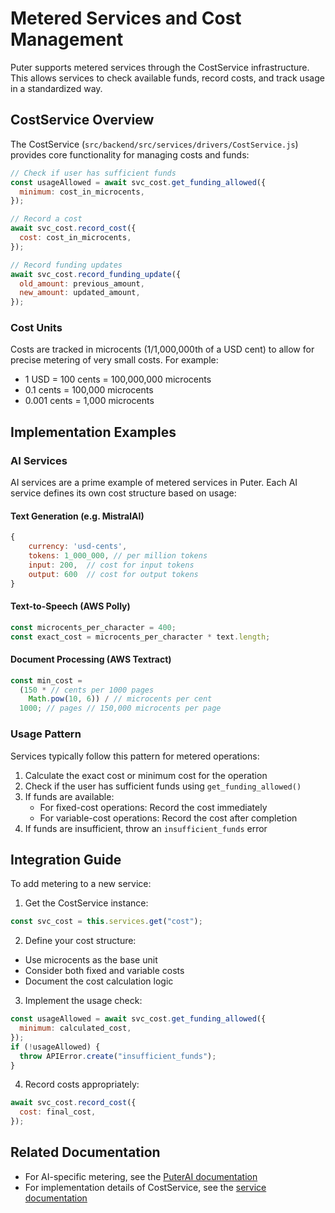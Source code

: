 # Metered Services and Cost Management

Puter supports metered services through the CostService infrastructure. This allows services to check available funds, record costs, and track usage in a standardized way.

## CostService Overview

The CostService (`src/backend/src/services/drivers/CostService.js`) provides core functionality for managing costs and funds:

```javascript
// Check if user has sufficient funds
const usageAllowed = await svc_cost.get_funding_allowed({
  minimum: cost_in_microcents,
});

// Record a cost
await svc_cost.record_cost({
  cost: cost_in_microcents,
});

// Record funding updates
await svc_cost.record_funding_update({
  old_amount: previous_amount,
  new_amount: updated_amount,
});
```

### Cost Units

Costs are tracked in microcents (1/1,000,000th of a USD cent) to allow for precise metering of very small costs. For example:

- 1 USD = 100 cents = 100,000,000 microcents
- 0.1 cents = 100,000 microcents
- 0.001 cents = 1,000 microcents

## Implementation Examples

### AI Services

AI services are a prime example of metered services in Puter. Each AI service defines its own cost structure based on usage:

#### Text Generation (e.g. MistralAI)

```javascript
{
    currency: 'usd-cents',
    tokens: 1_000_000, // per million tokens
    input: 200,  // cost for input tokens
    output: 600  // cost for output tokens
}
```

#### Text-to-Speech (AWS Polly)

```javascript
const microcents_per_character = 400;
const exact_cost = microcents_per_character * text.length;
```

#### Document Processing (AWS Textract)

```javascript
const min_cost =
  (150 * // cents per 1000 pages
    Math.pow(10, 6)) / // microcents per cent
  1000; // pages // 150,000 microcents per page
```

### Usage Pattern

Services typically follow this pattern for metered operations:

1. Calculate the exact cost or minimum cost for the operation
2. Check if the user has sufficient funds using `get_funding_allowed()`
3. If funds are available:
   - For fixed-cost operations: Record the cost immediately
   - For variable-cost operations: Record the cost after completion
4. If funds are insufficient, throw an `insufficient_funds` error

## Integration Guide

To add metering to a new service:

1. Get the CostService instance:

```javascript
const svc_cost = this.services.get("cost");
```

2. Define your cost structure:

- Use microcents as the base unit
- Consider both fixed and variable costs
- Document the cost calculation logic

3. Implement the usage check:

```javascript
const usageAllowed = await svc_cost.get_funding_allowed({
  minimum: calculated_cost,
});
if (!usageAllowed) {
  throw APIError.create("insufficient_funds");
}
```

4. Record costs appropriately:

```javascript
await svc_cost.record_cost({
  cost: final_cost,
});
```

## Related Documentation

- For AI-specific metering, see the [PuterAI documentation](../modules/puterai/README.md)
- For implementation details of CostService, see the [service documentation](../services/CostService.md)
